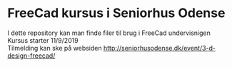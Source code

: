 # FreeCad kursus i Seniorhus Odense
I dette repository kan man finde filer til brug i FreeCad undervisnigen  
Kursus starter 11/9/2019  
Tilmelding kan ske på websiden  http://seniorhusodense.dk/event/3-d-design-freecad/  
